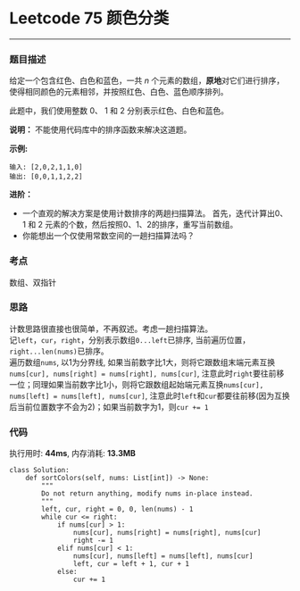 # Leetcode 75 颜色分类
***
### 题目描述
给定一个包含红色、白色和蓝色，一共 *n* 个元素的数组，**原地**对它们进行排序，使得相同颜色的元素相邻，并按照红色、白色、蓝色顺序排列。

此题中，我们使用整数 0、 1 和 2 分别表示红色、白色和蓝色。


**说明：** 不能使用代码库中的排序函数来解决这道题。

**示例:**

	输入: [2,0,2,1,1,0]
	输出: [0,0,1,1,2,2]

**进阶：**

* 一个直观的解决方案是使用计数排序的两趟扫描算法。
首先，迭代计算出0、1 和 2 元素的个数，然后按照0、1、2的排序，重写当前数组。
* 你能想出一个仅使用常数空间的一趟扫描算法吗？

	


### 考点

数组、双指针

### 思路

计数思路很直接也很简单，不再叙述。考虑一趟扫描算法。  
记`left`，`cur`，`right`，分别表示数组`0...left`已排序, 当前遍历位置，`right...len(nums)`已排序。  
遍历数组`nums`, 以1为分界线, 如果当前数字比1大，则将它跟数组末端元素互换`nums[cur], nums[right] = nums[right], nums[cur]`, 注意此时`right`要往前移一位；同理如果当前数字比1小，则将它跟数组起始端元素互换`nums[cur], nums[left] = nums[left], nums[cur]`, 注意此时`left`和`cur`都要往前移(因为互换后当前位置数字不会为2)；如果当前数字为1，则`cur += 1`



### 代码
执行用时: **44ms**, 内存消耗: **13.3MB**

```
class Solution:
    def sortColors(self, nums: List[int]) -> None:
        """
        Do not return anything, modify nums in-place instead.
        """
        left, cur, right = 0, 0, len(nums) - 1
        while cur <= right:
            if nums[cur] > 1:
                nums[cur], nums[right] = nums[right], nums[cur]
                right -= 1
            elif nums[cur] < 1:
                nums[cur], nums[left] = nums[left], nums[cur]
                left, cur = left + 1, cur + 1
            else:
                cur += 1
```

